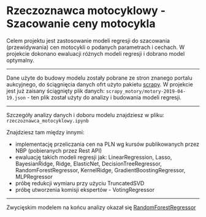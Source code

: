 # Rzeczoznawca motocyklowy - Szacowanie ceny motocykla

Celem projektu jest zastosowanie modeli regresji do szacowania (przewidywania) cen
motocykli o podanych parametrach i cechach. W projekcie dokonano ewaluacji różnych modeli regresji i dobrano model optymalny. 
***
Dane użyte do budowy modelu zostały pobrane ze stron znanego portalu aukcyjnego, do ściągnięcia danych ofrt użyto pakietu [scrapy](https://scrapy.org/). 
W projekcie jest już zaisany ściągnięty plik danych: `scrapy_motory/motory-2019-04-19.json` - ten plik został użyty do analizy i budowania modeli regresji. 

***

Szczegóły analizy danych i doboru modelu znajdziesz w pliku: `rzeczoznawca_motocyklowy.ipynb`

Znajdziesz tam między innymi:
* implementację przeliczania cen na PLN wg kursów publikowanych przez NBP (pobieranych przez Rest API)
* ewaluację takich modeli regresji jak: LinearRegression, Lasso, BayesianRidge, Ridge, ElasticNet, DecisionTreeRegressor, RandomForestRegressor, KernelRidge, GradientBoostingRegressor, MLPRegressor
* próbę redukcji wymiaru przy użyciu TruncatedSVD
* próbę utworzenia komisji ekspertów - VotingRegressor

***

Zwycięskim modelem na końcu analizy okazał się [RandomForestRegressor](https://scikit-learn.org/stable/modules/generated/sklearn.ensemble.RandomForestRegressor.html)